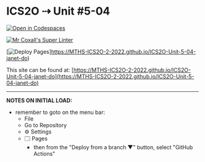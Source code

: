 # ICS2O ⇢ Unit #5-04

[![Open in Codespaces](https://classroom.github.com/assets/launch-codespace-f4981d0f882b2a3f0472912d15f9806d57e124e0fc890972558857b51b24a6f9.svg)](https://classroom.github.com/open-in-codespaces?assignment_repo_id=10592583)

[![Mr Coxall's Super Linter](https://github.com/MTHS-ICS2O-2-2022/ICS2O-Unit-5-04-janet-do/workflows/Mr%20Coxall's%20Super%20Linter/badge.svg)](https://github.com/MTHS-ICS2O-2-2022/ICS2O-Unit-5-04-janet-do/actions)

[![Deploy Pages](https://github.com/MTHS-ICS2O-2-2022/ICS2O-Unit-5-04-janet-do/workflows/Deploy%20Pages/badge.svg)]https://MTHS-ICS2O-2-2022.github.io/ICS2O-Unit-5-04-janet-do)

This site can be found at: [https://MTHS-ICS2O-2-2022.github.io/ICS2O-Unit-5-04-janet-do](https://MTHS-ICS2O-2-2022.github.io/ICS2O-Unit-5-04-janet-do)

---

**NOTES ON INITIAL LOAD:**
- remember to goto on the menu bar:
  - File
  - Go to Repository
  - ⚙ Settings
  - 🗔 Pages
    - then from the "Deploy from a branch ▼" button, select "GitHub Actions"
